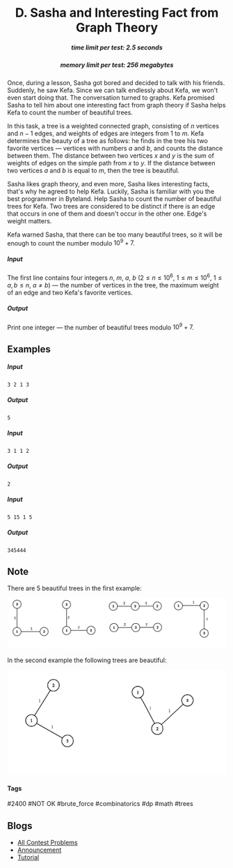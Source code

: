 <h1 style='text-align: center;'> D. Sasha and Interesting Fact from Graph Theory</h1>

<h5 style='text-align: center;'>time limit per test: 2.5 seconds</h5>
<h5 style='text-align: center;'>memory limit per test: 256 megabytes</h5>

Once, during a lesson, Sasha got bored and decided to talk with his friends. Suddenly, he saw Kefa. Since we can talk endlessly about Kefa, we won't even start doing that. The conversation turned to graphs. Kefa promised Sasha to tell him about one interesting fact from graph theory if Sasha helps Kefa to count the number of beautiful trees. 

In this task, a tree is a weighted connected graph, consisting of $n$ vertices and $n-1$ edges, and weights of edges are integers from $1$ to $m$. Kefa determines the beauty of a tree as follows: he finds in the tree his two favorite vertices — vertices with numbers $a$ and $b$, and counts the distance between them. The distance between two vertices $x$ and $y$ is the sum of weights of edges on the simple path from $x$ to $y$. If the distance between two vertices $a$ and $b$ is equal to $m$, then the tree is beautiful.

Sasha likes graph theory, and even more, Sasha likes interesting facts, that's why he agreed to help Kefa. Luckily, Sasha is familiar with you the best programmer in Byteland. Help Sasha to count the number of beautiful trees for Kefa. Two trees are considered to be distinct if there is an edge that occurs in one of them and doesn't occur in the other one. Edge's weight matters.

Kefa warned Sasha, that there can be too many beautiful trees, so it will be enough to count the number modulo $10^9 + 7$.

##### Input

The first line contains four integers $n$, $m$, $a$, $b$ ($2 \le n \le 10^6$, $1 \le m \le 10^6$, $1 \le a, b \le n$, $a \neq b$) — the number of vertices in the tree, the maximum weight of an edge and two Kefa's favorite vertices.

##### Output

Print one integer — the number of beautiful trees modulo $10^9+7$.

## Examples

##### Input


```text
3 2 1 3
```
##### Output


```text
5
```
##### Input


```text
3 1 1 2
```
##### Output


```text
2
```
##### Input


```text
5 15 1 5
```
##### Output


```text
345444
```
## Note

There are $5$ beautiful trees in the first example:

![](images/a603b5e63eab932aa5c89299a19f9fe67a915cd4.png)

In the second example the following trees are beautiful:

![](images/b11f35871306ab115874890fc10e66359a4d2ccf.png)



#### Tags 

#2400 #NOT OK #brute_force #combinatorics #dp #math #trees 

## Blogs
- [All Contest Problems](../Codeforces_Round_539_(Div._1).md)
- [Announcement](../blogs/Announcement.md)
- [Tutorial](../blogs/Tutorial.md)
